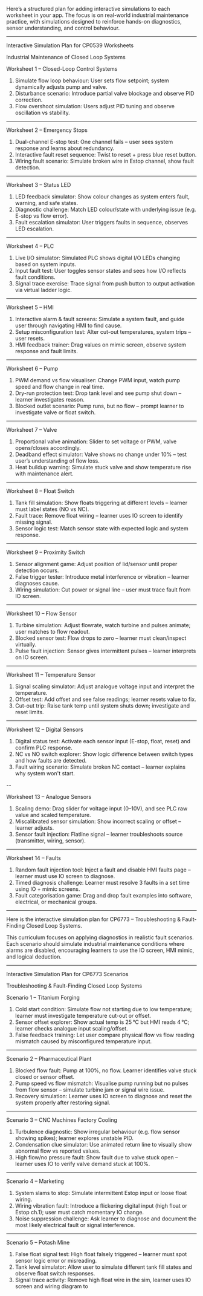 Here’s a structured plan for adding interactive simulations to each worksheet in your app. The focus is on real-world industrial maintenance practice, with simulations designed to reinforce hands-on diagnostics, sensor understanding, and control behaviour.


---

Interactive Simulation Plan for CP0539 Worksheets

Industrial Maintenance of Closed Loop Systems

Worksheet 1 – Closed-Loop Control Systems

1. Simulate flow loop behaviour: User sets flow setpoint; system dynamically adjusts pump and valve.
2. Disturbance scenario: Introduce partial valve blockage and observe PID correction.
3. Flow overshoot simulation: Users adjust PID tuning and observe oscillation vs stability.




---

Worksheet 2 – Emergency Stops

1. Dual-channel E-stop test: One channel fails – user sees system response and learns about redundancy.
2. Interactive fault reset sequence: Twist to reset + press blue reset button.
3. Wiring fault scenario: Simulate broken wire in Estop channel, show fault detection.




---

Worksheet 3 – Status LED

1. LED feedback simulator: Show colour changes as system enters fault, warning, and safe states.
2. Diagnostic challenge: Match LED colour/state with underlying issue (e.g. E-stop vs flow error).
3. Fault escalation simulator: User triggers faults in sequence, observes LED escalation.




---

Worksheet 4 – PLC

1. Live I/O simulator: Simulated PLC shows digital I/O LEDs changing based on system inputs.
2. Input fault test: User toggles sensor states and sees how I/O reflects fault conditions.
3. Signal trace exercise: Trace signal from push button to output activation via virtual ladder logic.




---

Worksheet 5 – HMI

1. Interactive alarm & fault screens: Simulate a system fault, and guide user through navigating HMI to find cause.
2. Setup misconfiguration test: Alter cut-out temperatures, system trips – user resets.
3. HMI feedback trainer: Drag values on mimic screen, observe system response and fault limits.




---

Worksheet 6 – Pump

1. PWM demand vs flow visualiser: Change PWM input, watch pump speed and flow change in real time.
2. Dry-run protection test: Drop tank level and see pump shut down – learner investigates reason.
3. Blocked outlet scenario: Pump runs, but no flow – prompt learner to investigate valve or float switch.


---

Worksheet 7 – Valve

1. Proportional valve animation: Slider to set voltage or PWM, valve opens/closes accordingly.
2. Deadband effect simulator: Valve shows no change under 10% – test user’s understanding of flow loss.
3. Heat buildup warning: Simulate stuck valve and show temperature rise with maintenance alert.


---

Worksheet 8 – Float Switch

1. Tank fill simulation: Show floats triggering at different levels – learner must label states (NO vs NC).
2. Fault trace: Remove float wiring – learner uses IO screen to identify missing signal.
3. Sensor logic test: Match sensor state with expected logic and system response.




---

Worksheet 9 – Proximity Switch

1. Sensor alignment game: Adjust position of lid/sensor until proper detection occurs.
2. False trigger tester: Introduce metal interference or vibration – learner diagnoses cause.
3. Wiring simulation: Cut power or signal line – user must trace fault from IO screen.




---

Worksheet 10 – Flow Sensor

1. Turbine simulation: Adjust flowrate, watch turbine and pulses animate; user matches to flow readout.
2. Blocked sensor test: Flow drops to zero – learner must clean/inspect virtually.
3. Pulse fault injection: Sensor gives intermittent pulses – learner interprets on IO screen.

---

Worksheet 11 – Temperature Sensor

1. Signal scaling simulator: Adjust analogue voltage input and interpret the temperature.
2. Offset test: Add offset and see false readings; learner resets value to fix.
3. Cut-out trip: Raise tank temp until system shuts down; investigate and reset limits.

---

Worksheet 12 – Digital Sensors

1. Digital status test: Activate each sensor input (E-stop, float, reset) and confirm PLC response.
2. NC vs NO switch explorer: Show logic difference between switch types and how faults are detected.
3. Fault wiring scenario: Simulate broken NC contact – learner explains why system won't start.

--

Worksheet 13 – Analogue Sensors

1. Scaling demo: Drag slider for voltage input (0–10V), and see PLC raw value and scaled temperature.
2. Miscalibrated sensor simulation: Show incorrect scaling or offset – learner adjusts.
3. Sensor fault injection: Flatline signal – learner troubleshoots source (transmitter, wiring, sensor).

---

Worksheet 14 – Faults

1. Random fault injection tool: Inject a fault and disable HMI faults page – learner must use IO screen to diagnose.
2. Timed diagnosis challenge: Learner must resolve 3 faults in a set time using IO + mimic screens.
3. Fault categorisation game: Drag and drop fault examples into software, electrical, or mechanical groups.

---

Here is the interactive simulation plan for CP6773 – Troubleshooting & Fault-Finding Closed Loop Systems.

This curriculum focuses on applying diagnostics in realistic fault scenarios. Each scenario should simulate industrial maintenance conditions where alarms are disabled, encouraging learners to use the IO screen, HMI mimic, and logical deduction.


---

Interactive Simulation Plan for CP6773 Scenarios

Troubleshooting & Fault-Finding Closed Loop Systems

Scenario 1 – Titanium Forging

1. Cold start condition: Simulate flow not starting due to low temperature; learner must investigate temperature cut-out or offset.
2. Sensor offset explorer: Show actual temp is 25 °C but HMI reads 4 °C; learner checks analogue input scaling/offset.
3. False feedback training: Let user compare physical flow vs flow reading mismatch caused by misconfigured temperature input.

---

Scenario 2 – Pharmaceutical Plant

1. Blocked flow fault: Pump at 100%, no flow. Learner identifies valve stuck closed or sensor offset.
2. Pump speed vs flow mismatch: Visualise pump running but no pulses from flow sensor – simulate turbine jam or signal wire issue.
3. Recovery simulation: Learner uses IO screen to diagnose and reset the system properly after restoring signal.

---

Scenario 3 – CNC Machines Factory Cooling

1. Turbulence diagnostic: Show irregular behaviour (e.g. flow sensor showing spikes); learner explores unstable PID.
2. Condensation clue simulator: Use animated return line to visually show abnormal flow vs reported values.
3. High flow/no pressure fault: Show fault due to valve stuck open – learner uses IO to verify valve demand stuck at 100%.

---

Scenario 4 – Marketing

1. System slams to stop: Simulate intermittent Estop input or loose float wiring.
2. Wiring vibration fault: Introduce a flickering digital input (high float or Estop ch.1); user must catch momentary IO change.
3. Noise suppression challenge: Ask learner to diagnose and document the most likely electrical fault or signal interference.

---

Scenario 5 – Potash Mine

1. False float signal test: High float falsely triggered – learner must spot sensor logic error or misreading.
2. Tank level simulator: Allow user to simulate different tank fill states and observe float switch responses.
3. Signal trace activity: Remove high float wire in the sim, learner uses IO screen and wiring diagram to
